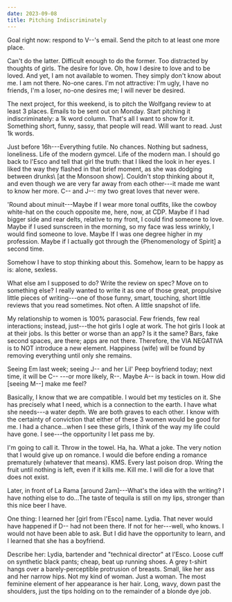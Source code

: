 ```yaml
---
date: 2023-09-08
title: Pitching Indiscriminately
---
```


Goal right now: respond to V--'s email. Send the pitch to at least one more place.

Can't do the latter. Difficult enough to do the former. Too distracted by thoughts of girls. The desire for love. Oh, how I desire to love and to be loved. And yet, I am not available to women. They simply don't know about me. I am not there. No-one cares. I'm not attractive: I'm ugly, I have no friends, I'm a loser, no-one desires me; I will never be desired.

The next project, for this weekend, is to pitch the Wolfgang review to at least 3 places. Emails to be sent out on Monday. Start pitching it indiscriminately: a 1k word column. That's all I want to show for it. Something short, funny, sassy, that people will read. Will want to read. Just 1k words.

Just before 16h---Everything futile. No chances. Nothing but sadness, loneliness. Life of the modern gymcel. Life of the modern man. I should go back to l'Esco and tell that girl the truth: that I liked the look in her eyes. I liked the way they flashed in that brief moment, as she was dodging between drunks\ [at the Monsoon show]. Couldn't stop thinking about it, and even though we are very far away from each other---it made me want to know her more. C-- and J--: my two great loves that never were.

'Round about minuit---Maybe if I wear more tonal outfits, like the cowboy white-hat on the couch opposite me, here, now, at CDP. Maybe if I had bigger side and rear delts, relative to my front, I could find someone to love. Maybe if I used sunscreen in the morning, so my face was less wrinkly, I would find someone to love. Maybe If I was one degree higher in my profession. Maybe if I actually got through the {Phenomenology of Spirit] a second time.

Somehow I have to stop thinking about this. Somehow, learn to be happy as is: alone, sexless.

What else am I supposed to do? Write the review on spec? Move on to something else? I really wanted to write it as one of those great, propulsive little pieces of writing---one of those funny, smart, touching, short little reviews that you read sometimes. Not often. A little snapshot of life.

My relationship to women is 100% parasocial. Few friends, few real interactions; instead, just---the hot girls I ogle at work. The hot girls I look at at their jobs. Is this better or worse than an app? Is it the same? Bars, fake second spaces, are there; apps are not there. Therefore, the VIA NEGATIVA is to NOT introduce a new element. Happiness (wife) will be found by removing everything until only she remains.

Seeing Em last week; seeing J-- and her Lil' Peep boyfriend today; next time, it will be C-- ---or more likely, R--. Maybe A-- is back in town. How did [seeing M--] make me feel?

Basically, I know that we are compatible. I would bet my testicles on it. She has precisely what I need, which is a connection to the earth. I have what she needs---a water depth. We are both graves to each other. I know with the certainty of conviction that either of these 3 women would be good for me. I had a chance...when I see these girls, I think of the way my life could have gone. I see---the opportunity I let pass me by.

I'm going to call it. Throw in the towel. Ha, ha. What a joke. The very notion that I would give up on romance. I would die before ending a romance prematurely (whatever that means). KMS. Every last poison drop. Wring the fruit until nothing is left, even if it kills me. Kill me. I will die for a love that does not exist.

Later, in front of La Rama [around 2am]---What's the idea with the writing? I have nothing else to do...The taste of tequila is still on my lips, stronger than this nice beer I have.

One thing: I learned her [girl from l'Esco] name. Lydia. That never would have happened if D-- had not been there. If not for her---well, who knows. I would not have been able to ask. But I did have the opportunity to learn, and I learned that she has a boyfriend.

Describe her: Lydia, bartender and "technical director" at l'Esco. Loose cuff on synthetic black pants; cheap, beat up running shoes. A grey t-shirt hangs over a barely-perceptible protrusion of breasts. Small, like her ass and her narrow hips. Not my kind of woman. Just a woman. The most feminine element of her appearance is her hair. Long, wavy, down past the shoulders, just the tips holding on to the remainder of a blonde dye job.
